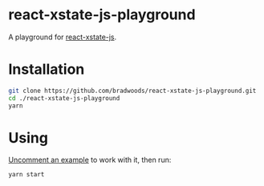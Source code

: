 # react-xstate-js-playground
A playground for [react-xstate-js](https://github.com/bradwoods/react-xstate-js).

# Installation
```bash
git clone https://github.com/bradwoods/react-xstate-js-playground.git
cd ./react-xstate-js-playground
yarn
```

# Using

[Uncomment an example](https://github.com/bradwoods/react-xstate-js-playground/blob/ee3003564b2a6357719b67595f52aa86d3c4bb03/src/index.js#L3-L12) to work with it, then run:

```bash
yarn start
```
